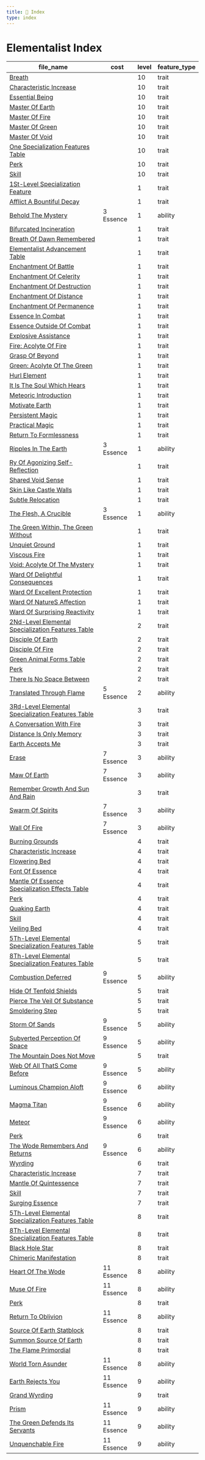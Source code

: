 ```yaml
---
title: 📑 Index
type: index
---
```


# Elementalist Index

| file_name                                                                                                                           | cost       | level | feature_type |
| ----------------------------------------------------------------------------------------------------------------------------------- | ---------- | ----- | ------------ |
| [Breath](10th-Level%20Features/Breath)                                                                                              |            | 10    | trait        |
| [Characteristic Increase](10th-Level%20Features/Characteristic%20Increase)                                                          |            | 10    | trait        |
| [Essential Being](10th-Level%20Features/Essential%20Being)                                                                          |            | 10    | trait        |
| [Master Of Earth](10th-Level%20Features/Master%20Of%20Earth)                                                                        |            | 10    | trait        |
| [Master Of Fire](10th-Level%20Features/Master%20Of%20Fire)                                                                          |            | 10    | trait        |
| [Master Of Green](10th-Level%20Features/Master%20Of%20Green)                                                                        |            | 10    | trait        |
| [Master Of Void](10th-Level%20Features/Master%20Of%20Void)                                                                          |            | 10    | trait        |
| [One Specialization Features Table](10th-Level%20Features/One%20Specialization%20Features%20Table)                                  |            | 10    | trait        |
| [Perk](10th-Level%20Features/Perk)                                                                                                  |            | 10    | trait        |
| [Skill](10th-Level%20Features/Skill)                                                                                                |            | 10    | trait        |
| [1St-Level Specialization Feature](1st-Level%20Features/1St-Level%20Specialization%20Feature)                                       |            | 1     | trait        |
| [Afflict A Bountiful Decay](1st-Level%20Features/Afflict%20A%20Bountiful%20Decay)                                                   |            | 1     | trait        |
| [Behold The Mystery](1st-Level%20Features/Behold%20The%20Mystery)                                                                   | 3 Essence  | 1     | ability      |
| [Bifurcated Incineration](1st-Level%20Features/Bifurcated%20Incineration)                                                           |            | 1     | trait        |
| [Breath Of Dawn Remembered](1st-Level%20Features/Breath%20Of%20Dawn%20Remembered)                                                   |            | 1     | trait        |
| [Elementalist Advancement Table](1st-Level%20Features/Elementalist%20Advancement%20Table)                                           |            | 1     | trait        |
| [Enchantment Of Battle](1st-Level%20Features/Enchantment%20Of%20Battle)                                                             |            | 1     | trait        |
| [Enchantment Of Celerity](1st-Level%20Features/Enchantment%20Of%20Celerity)                                                         |            | 1     | trait        |
| [Enchantment Of Destruction](1st-Level%20Features/Enchantment%20Of%20Destruction)                                                   |            | 1     | trait        |
| [Enchantment Of Distance](1st-Level%20Features/Enchantment%20Of%20Distance)                                                         |            | 1     | trait        |
| [Enchantment Of Permanence](1st-Level%20Features/Enchantment%20Of%20Permanence)                                                     |            | 1     | trait        |
| [Essence In Combat](1st-Level%20Features/Essence%20In%20Combat)                                                                     |            | 1     | trait        |
| [Essence Outside Of Combat](1st-Level%20Features/Essence%20Outside%20Of%20Combat)                                                   |            | 1     | trait        |
| [Explosive Assistance](1st-Level%20Features/Explosive%20Assistance)                                                                 |            | 1     | trait        |
| [Fire: Acolyte Of Fire](1st-Level%20Features/Fire%3A%20Acolyte%20Of%20Fire)                                                         |            | 1     | trait        |
| [Grasp Of Beyond](1st-Level%20Features/Grasp%20Of%20Beyond)                                                                         |            | 1     | trait        |
| [Green: Acolyte Of The Green](1st-Level%20Features/Green%3A%20Acolyte%20Of%20The%20Green)                                           |            | 1     | trait        |
| [Hurl Element](1st-Level%20Features/Hurl%20Element)                                                                                 |            | 1     | trait        |
| [It Is The Soul Which Hears](1st-Level%20Features/It%20Is%20The%20Soul%20Which%20Hears)                                             |            | 1     | trait        |
| [Meteoric Introduction](1st-Level%20Features/Meteoric%20Introduction)                                                               |            | 1     | trait        |
| [Motivate Earth](1st-Level%20Features/Motivate%20Earth)                                                                             |            | 1     | trait        |
| [Persistent Magic](1st-Level%20Features/Persistent%20Magic)                                                                         |            | 1     | trait        |
| [Practical Magic](1st-Level%20Features/Practical%20Magic)                                                                           |            | 1     | trait        |
| [Return To Formlessness](1st-Level%20Features/Return%20To%20Formlessness)                                                           |            | 1     | trait        |
| [Ripples In The Earth](1st-Level%20Features/Ripples%20In%20The%20Earth)                                                             | 3 Essence  | 1     | ability      |
| [Ry Of Agonizing Self-Reflection](1st-Level%20Features/Ry%20Of%20Agonizing%20Self-Reflection)                                       |            | 1     | trait        |
| [Shared Void Sense](1st-Level%20Features/Shared%20Void%20Sense)                                                                     |            | 1     | trait        |
| [Skin Like Castle Walls](1st-Level%20Features/Skin%20Like%20Castle%20Walls)                                                         |            | 1     | trait        |
| [Subtle Relocation](1st-Level%20Features/Subtle%20Relocation)                                                                       |            | 1     | trait        |
| [The Flesh, A Crucible](1st-Level%20Features/The%20Flesh%2C%20A%20Crucible)                                                         | 3 Essence  | 1     | ability      |
| [The Green Within, The Green Without](1st-Level%20Features/The%20Green%20Within%2C%20The%20Green%20Without)                         |            | 1     | trait        |
| [Unquiet Ground](1st-Level%20Features/Unquiet%20Ground)                                                                             |            | 1     | trait        |
| [Viscous Fire](1st-Level%20Features/Viscous%20Fire)                                                                                 |            | 1     | trait        |
| [Void: Acolyte Of The Mystery](1st-Level%20Features/Void%3A%20Acolyte%20Of%20The%20Mystery)                                         |            | 1     | trait        |
| [Ward Of Delightful Consequences](1st-Level%20Features/Ward%20Of%20Delightful%20Consequences)                                       |            | 1     | trait        |
| [Ward Of Excellent Protection](1st-Level%20Features/Ward%20Of%20Excellent%20Protection)                                             |            | 1     | trait        |
| [Ward Of NatureS Affection](1st-Level%20Features/Ward%20Of%20NatureS%20Affection)                                                   |            | 1     | trait        |
| [Ward Of Surprising Reactivity](1st-Level%20Features/Ward%20Of%20Surprising%20Reactivity)                                           |            | 1     | trait        |
| [2Nd-Level Elemental Specialization Features Table](2nd-Level%20Features/2Nd-Level%20Elemental%20Specialization%20Features%20Table) |            | 2     | trait        |
| [Disciple Of Earth](2nd-Level%20Features/Disciple%20Of%20Earth)                                                                     |            | 2     | trait        |
| [Disciple Of Fire](2nd-Level%20Features/Disciple%20Of%20Fire)                                                                       |            | 2     | trait        |
| [Green Animal Forms Table](2nd-Level%20Features/Green%20Animal%20Forms%20Table)                                                     |            | 2     | trait        |
| [Perk](2nd-Level%20Features/Perk)                                                                                                   |            | 2     | trait        |
| [There Is No Space Between](2nd-Level%20Features/There%20Is%20No%20Space%20Between)                                                 |            | 2     | trait        |
| [Translated Through Flame](2nd-Level%20Features/Translated%20Through%20Flame)                                                       | 5 Essence  | 2     | ability      |
| [3Rd-Level Elemental Specialization Features Table](3rd-Level%20Features/3Rd-Level%20Elemental%20Specialization%20Features%20Table) |            | 3     | trait        |
| [A Conversation With Fire](3rd-Level%20Features/A%20Conversation%20With%20Fire)                                                     |            | 3     | trait        |
| [Distance Is Only Memory](3rd-Level%20Features/Distance%20Is%20Only%20Memory)                                                       |            | 3     | trait        |
| [Earth Accepts Me](3rd-Level%20Features/Earth%20Accepts%20Me)                                                                       |            | 3     | trait        |
| [Erase](3rd-Level%20Features/Erase)                                                                                                 | 7 Essence  | 3     | ability      |
| [Maw Of Earth](3rd-Level%20Features/Maw%20Of%20Earth)                                                                               | 7 Essence  | 3     | ability      |
| [Remember Growth And Sun And Rain](3rd-Level%20Features/Remember%20Growth%20And%20Sun%20And%20Rain)                                 |            | 3     | trait        |
| [Swarm Of Spirits](3rd-Level%20Features/Swarm%20Of%20Spirits)                                                                       | 7 Essence  | 3     | ability      |
| [Wall Of Fire](3rd-Level%20Features/Wall%20Of%20Fire)                                                                               | 7 Essence  | 3     | ability      |
| [Burning Grounds](4th-Level%20Features/Burning%20Grounds)                                                                           |            | 4     | trait        |
| [Characteristic Increase](4th-Level%20Features/Characteristic%20Increase)                                                           |            | 4     | trait        |
| [Flowering Bed](4th-Level%20Features/Flowering%20Bed)                                                                               |            | 4     | trait        |
| [Font Of Essence](4th-Level%20Features/Font%20Of%20Essence)                                                                         |            | 4     | trait        |
| [Mantle Of Essence Specialization Effects Table](4th-Level%20Features/Mantle%20Of%20Essence%20Specialization%20Effects%20Table)     |            | 4     | trait        |
| [Perk](4th-Level%20Features/Perk)                                                                                                   |            | 4     | trait        |
| [Quaking Earth](4th-Level%20Features/Quaking%20Earth)                                                                               |            | 4     | trait        |
| [Skill](4th-Level%20Features/Skill)                                                                                                 |            | 4     | trait        |
| [Veiling Bed](4th-Level%20Features/Veiling%20Bed)                                                                                   |            | 4     | trait        |
| [5Th-Level Elemental Specialization Features Table](5th-Level%20Features/5Th-Level%20Elemental%20Specialization%20Features%20Table) |            | 5     | trait        |
| [8Th-Level Elemental Specialization Features Table](5th-Level%20Features/8Th-Level%20Elemental%20Specialization%20Features%20Table) |            | 5     | trait        |
| [Combustion Deferred](5th-Level%20Features/Combustion%20Deferred)                                                                   | 9 Essence  | 5     | ability      |
| [Hide Of Tenfold Shields](5th-Level%20Features/Hide%20Of%20Tenfold%20Shields)                                                       |            | 5     | trait        |
| [Pierce The Veil Of Substance](5th-Level%20Features/Pierce%20The%20Veil%20Of%20Substance)                                           |            | 5     | trait        |
| [Smoldering Step](5th-Level%20Features/Smoldering%20Step)                                                                           |            | 5     | trait        |
| [Storm Of Sands](5th-Level%20Features/Storm%20Of%20Sands)                                                                           | 9 Essence  | 5     | ability      |
| [Subverted Perception Of Space](5th-Level%20Features/Subverted%20Perception%20Of%20Space)                                           | 9 Essence  | 5     | ability      |
| [The Mountain Does Not Move](5th-Level%20Features/The%20Mountain%20Does%20Not%20Move)                                               |            | 5     | trait        |
| [Web Of All ThatS Come Before](5th-Level%20Features/Web%20Of%20All%20ThatS%20Come%20Before)                                         | 9 Essence  | 5     | ability      |
| [Luminous Champion Aloft](6th-Level%20Features/Luminous%20Champion%20Aloft)                                                         | 9 Essence  | 6     | ability      |
| [Magma Titan](6th-Level%20Features/Magma%20Titan)                                                                                   | 9 Essence  | 6     | ability      |
| [Meteor](6th-Level%20Features/Meteor)                                                                                               | 9 Essence  | 6     | ability      |
| [Perk](6th-Level%20Features/Perk)                                                                                                   |            | 6     | trait        |
| [The Wode Remembers And Returns](6th-Level%20Features/The%20Wode%20Remembers%20And%20Returns)                                       | 9 Essence  | 6     | ability      |
| [Wyrding](6th-Level%20Features/Wyrding)                                                                                             |            | 6     | trait        |
| [Characteristic Increase](7th-Level%20Features/Characteristic%20Increase)                                                           |            | 7     | trait        |
| [Mantle Of Quintessence](7th-Level%20Features/Mantle%20Of%20Quintessence)                                                           |            | 7     | trait        |
| [Skill](7th-Level%20Features/Skill)                                                                                                 |            | 7     | trait        |
| [Surging Essence](7th-Level%20Features/Surging%20Essence)                                                                           |            | 7     | trait        |
| [5Th-Level Elemental Specialization Features Table](8th-Level%20Features/5Th-Level%20Elemental%20Specialization%20Features%20Table) |            | 8     | trait        |
| [8Th-Level Elemental Specialization Features Table](8th-Level%20Features/8Th-Level%20Elemental%20Specialization%20Features%20Table) |            | 8     | trait        |
| [Black Hole Star](8th-Level%20Features/Black%20Hole%20Star)                                                                         |            | 8     | trait        |
| [Chimeric Manifestation](8th-Level%20Features/Chimeric%20Manifestation)                                                             |            | 8     | trait        |
| [Heart Of The Wode](8th-Level%20Features/Heart%20Of%20The%20Wode)                                                                   | 11 Essence | 8     | ability      |
| [Muse Of Fire](8th-Level%20Features/Muse%20Of%20Fire)                                                                               | 11 Essence | 8     | ability      |
| [Perk](8th-Level%20Features/Perk)                                                                                                   |            | 8     | trait        |
| [Return To Oblivion](8th-Level%20Features/Return%20To%20Oblivion)                                                                   | 11 Essence | 8     | ability      |
| [Source Of Earth Statblock](8th-Level%20Features/Source%20Of%20Earth%20Statblock)                                                   |            | 8     | trait        |
| [Summon Source Of Earth](8th-Level%20Features/Summon%20Source%20Of%20Earth)                                                         |            | 8     | trait        |
| [The Flame Primordial](8th-Level%20Features/The%20Flame%20Primordial)                                                               |            | 8     | trait        |
| [World Torn Asunder](8th-Level%20Features/World%20Torn%20Asunder)                                                                   | 11 Essence | 8     | ability      |
| [Earth Rejects You](9th-Level%20Features/Earth%20Rejects%20You)                                                                     | 11 Essence | 9     | ability      |
| [Grand Wyrding](9th-Level%20Features/Grand%20Wyrding)                                                                               |            | 9     | trait        |
| [Prism](9th-Level%20Features/Prism)                                                                                                 | 11 Essence | 9     | ability      |
| [The Green Defends Its Servants](9th-Level%20Features/The%20Green%20Defends%20Its%20Servants)                                       | 11 Essence | 9     | ability      |
| [Unquenchable Fire](9th-Level%20Features/Unquenchable%20Fire)                                                                       | 11 Essence | 9     | ability      |
